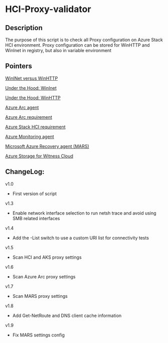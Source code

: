 # HCI-Proxy-validator

## Description

The purpose of this script is to check all Proxy configuration on Azure Stack HCI environment.
Proxy configuration can be stored for WinHTTP and WinInet in registry, but also in variable environment

## Pointers
[WinINet versus WinHTTP](https://learn.microsoft.com/en-us/windows/win32/wininet/wininet-vs-winhttp)<p>
[Under the Hood: WinInet](https://techcommunity.microsoft.com/t5/ask-the-performance-team/under-the-hood-wininet/ba-p/372499)<p>
[Under the Hood: WinHTTP](https://techcommunity.microsoft.com/t5/ask-the-performance-team/under-the-hood-winhttp/ba-p/372512)<p>
[Azure Arc agent](https://learn.microsoft.com/en-us/azure/azure-arc/servers/manage-agent)<p>
[Azure Arc requirement](https://learn.microsoft.com/en-us/azure/azure-arc/servers/network-requirements?tabs=azure-cloud#urls)<p>
[Azure Stack HCI requirement](https://learn.microsoft.com/en-us/azure-stack/hci/concepts/firewall-requirements?tabs=allow-table)<p>
[Azure Monitoring agent](https://learn.microsoft.com/en-us/azure/azure-monitor/agents/log-analytics-agent)<p>
[Microsoft Azure Recovery agent (MARS)](https://learn.microsoft.com/en-us/azure/backup/install-mars-agent)<p>
[Azure Storage for Witness Cloud](https://learn.microsoft.com/en-us/azure/storage/file-sync/file-sync-firewall-and-proxy#proxy)<p>

## ChangeLog:
v1.0
<ul><li>First version of script</li></ul><p>
v1.3
<ul><li>Enable network interface selection to run netsh trace and avoid using SMB related interfaces</li></ul><p>
v1.4
<ul><li>Add the -List switch to use a custom URI list for connectivity tests</li></ul><p>
v1.5
<ul><li>Scan HCI and AKS proxy settings</li></ul><p>
v1.6
<ul><li>Scan Azure Arc proxy settings</li></ul><p>
v1.7
<ul><li>Scan MARS proxy settings</li></ul><p>
v1.8
<ul><li>Add Get-NetRoute and DNS client cache information</li></ul><p>
v1.9
<ul><li>Fix MARS settings config</li></ul><p>

